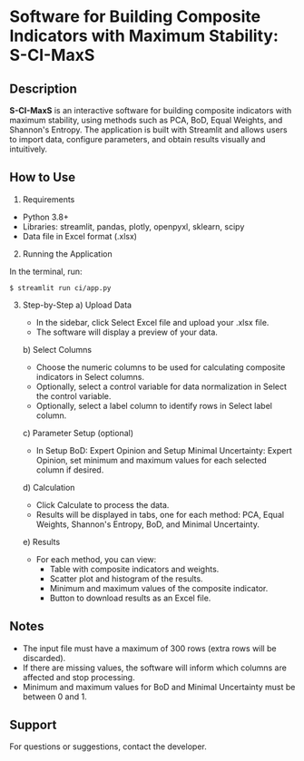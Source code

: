 # Software for Building Composite Indicators with Maximum Stability: S-CI-MaxS 
## Description
**S-CI-MaxS** is an interactive software for building composite indicators with maximum stability, using methods such as PCA, BoD, Equal Weights, and Shannon's Entropy. The application is built with Streamlit and allows users to import data, configure parameters, and obtain results visually and intuitively.

## How to Use
1. Requirements
* Python 3.8+
* Libraries: streamlit, pandas, plotly, openpyxl, sklearn, scipy
* Data file in Excel format (.xlsx)
2. Running the Application
  
  In the terminal, run:
  
  ```$ streamlit run ci/app.py ```

3. Step-by-Step
   a) Upload Data
      * In the sidebar, click Select Excel file and upload your .xlsx file.
      * The software will display a preview of your data.
  
   b) Select Columns
      * Choose the numeric columns to be used for calculating composite indicators in Select columns.
      * Optionally, select a control variable for data normalization in Select the control variable.
      * Optionally, select a label column to identify rows in Select label column.
  
   c) Parameter Setup (optional)
      * In Setup BoD: Expert Opinion and Setup Minimal Uncertainty: Expert Opinion, set minimum and maximum values for each selected column if desired.

   d) Calculation
      * Click Calculate to process the data.
      * Results will be displayed in tabs, one for each method: PCA, Equal Weights, Shannon's Entropy, BoD, and Minimal Uncertainty.
  
   e) Results
      * For each method, you can view:
          * Table with composite indicators and weights.
          * Scatter plot and histogram of the results.
          * Minimum and maximum values of the composite indicator.
          * Button to download results as an Excel file.

## Notes
   * The input file must have a maximum of 300 rows (extra rows will be discarded).
   * If there are missing values, the software will inform which columns are affected and stop processing.
   * Minimum and maximum values for BoD and Minimal Uncertainty must be between 0 and 1.

## Support
   For questions or suggestions, contact the developer.
